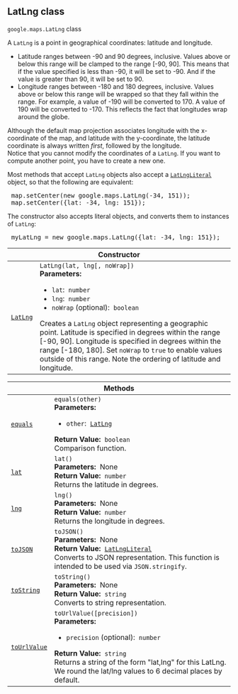 
<h2 id="LatLng">LatLng class</h2>
<p>
<code><span itemprop="path">google.maps</span>.<span itemprop="name">LatLng</span></code>
class
</p>
<p>A <code>LatLng</code> is a point in geographical coordinates: latitude and longitude.<br> </p><ul> <li>Latitude ranges between -90 and 90 degrees, inclusive. Values above or below this range will be clamped to the range [-90, 90]. This means that if the value specified is less than -90, it will be set to -90. And if the value is greater than 90, it will be set to 90.</li> <li>Longitude ranges between -180 and 180 degrees, inclusive. Values above or below this range will be wrapped so that they fall within the range. For example, a value of -190 will be converted to 170. A value of 190 will be converted to -170. This reflects the fact that longitudes wrap around the globe.</li> </ul> Although the default map projection associates longitude with the x-coordinate of the map, and latitude with the y-coordinate, the latitude coordinate is always written <em>first</em>, followed by the longitude.<br> Notice that you cannot modify the coordinates of a <code>LatLng</code>. If you want to compute another point, you have to create a new one.<br> <p> Most methods that accept <code>LatLng</code> objects also accept a <code><a href="LatLngLiteral.md">LatLngLiteral</a></code> object, so that the following are equivalent: </p><pre><div class="devsite-code-button-wrapper"><div class="devsite-code-button gc-analytics-event material-icons devsite-dark-code-button" data-category="Site-Wide Custom Events" data-label="Dark Code Toggle" track-type="exampleCode" track-name="darkCodeToggle" data-tooltip-align="b,c" data-tooltip="Dark code theme" aria-label="Dark code theme" data-title="Dark code theme"></div></div> map.setCenter(new google.maps.LatLng(-34, 151));<br> map.setCenter({lat: -34, lng: 151}); </pre> <p> The constructor also accepts literal objects, and converts them to instances of <code>LatLng</code>: </p><pre><div class="devsite-code-button-wrapper"><div class="devsite-code-button gc-analytics-event material-icons devsite-dark-code-button" data-category="Site-Wide Custom Events" data-label="Dark Code Toggle" track-type="exampleCode" track-name="darkCodeToggle" data-tooltip-align="b,c" data-tooltip="Dark code theme" aria-label="Dark code theme" data-title="Dark code theme"></div></div> myLatLng = new google.maps.LatLng({lat: -34, lng: 151}); </pre><p></p>
<div class="devsite-table-wrapper"><table class="constructors responsive" summary="class LatLng - Constructor">
<thead>
<tr><th colspan="2" id="LatLng.constructor">Constructor</th>
</tr></thead>
<tbody>
<tr>
<td><code><a class="secret-link" href="#LatLng.constructor"><span>LatLng</span></a></code></td>
<td><div><code>LatLng(lat, lng[, noWrap])</code></div>
<div class="desc"><strong>Parameters:</strong>&nbsp; <ul>
<li><code>lat</code>:&nbsp; <code>number</code></li>
<li><code>lng</code>:&nbsp; <code>number</code></li>
<li><code>noWrap</code> (optional):&nbsp; <code>boolean</code></li>
</ul></div>
<div class="desc">Creates a <code>LatLng</code> object representing a geographic point. Latitude is specified in degrees within the range [-90, 90]. Longitude is specified in degrees within the range [-180, 180]. Set <code>noWrap</code> to <code>true</code> to enable values outside of this range. Note the ordering of latitude and longitude.</div></td>
</tr>
</tbody>
</table></div>
<div class="devsite-table-wrapper"><table class="methods responsive" summary="class LatLng - Methods">
<thead>
<tr><th colspan="2">Methods</th>
</tr></thead>
<tbody>
<tr id="LatLng.equals">
<td itemprop="property"><code><a class="secret-link" href="#LatLng.equals"><span>equals</span></a></code></td>
<td><div><code>equals(other)</code></div>
<div class="desc"><strong>Parameters:</strong>&nbsp; <ul>
<li><code>other</code>:&nbsp; <code><a href="LatLng.md">LatLng</a></code></li>
</ul></div>
<div class="desc"><strong>Return Value:</strong>&nbsp; <code>boolean</code></div>
<div class="desc">Comparison function.</div></td>
</tr>
<tr id="LatLng.lat">
<td itemprop="property"><code><a class="secret-link" href="#LatLng.lat"><span>lat</span></a></code></td>
<td><div><code>lat()</code></div>
<div class="desc"><strong>Parameters:</strong>&nbsp; None</div>
<div class="desc"><strong>Return Value:</strong>&nbsp; <code>number</code></div>
<div class="desc">Returns the latitude in degrees.</div></td>
</tr>
<tr id="LatLng.lng">
<td itemprop="property"><code><a class="secret-link" href="#LatLng.lng"><span>lng</span></a></code></td>
<td><div><code>lng()</code></div>
<div class="desc"><strong>Parameters:</strong>&nbsp; None</div>
<div class="desc"><strong>Return Value:</strong>&nbsp; <code>number</code></div>
<div class="desc">Returns the longitude in degrees.</div></td>
</tr>
<tr id="LatLng.toJSON">
<td itemprop="property"><code><a class="secret-link" href="#LatLng.toJSON"><span>toJSON</span></a></code></td>
<td><div><code>toJSON()</code></div>
<div class="desc"><strong>Parameters:</strong>&nbsp; None</div>
<div class="desc"><strong>Return Value:</strong>&nbsp; <code><a href="LatLngLiteral.md">LatLngLiteral</a></code></div>
<div class="desc">Converts to JSON representation. This function is intended to be used via <code>JSON.stringify</code>.</div></td>
</tr>
<tr id="LatLng.toString">
<td itemprop="property"><code><a class="secret-link" href="#LatLng.toString"><span>toString</span></a></code></td>
<td><div><code>toString()</code></div>
<div class="desc"><strong>Parameters:</strong>&nbsp; None</div>
<div class="desc"><strong>Return Value:</strong>&nbsp; <code>string</code></div>
<div class="desc">Converts to string representation.</div></td>
</tr>
<tr id="LatLng.toUrlValue">
<td itemprop="property"><code><a class="secret-link" href="#LatLng.toUrlValue"><span>toUrlValue</span></a></code></td>
<td><div><code>toUrlValue([precision])</code></div>
<div class="desc"><strong>Parameters:</strong>&nbsp; <ul>
<li><code>precision</code> (optional):&nbsp; <code>number</code></li>
</ul></div>
<div class="desc"><strong>Return Value:</strong>&nbsp; <code>string</code></div>
<div class="desc">Returns a string of the form "lat,lng" for this LatLng. We round the lat/lng values to 6 decimal places by default.</div></td>
</tr>
</tbody>
</table></div>
